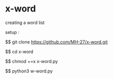 # x-word
creating a word list

setup :

$$ git clone https://github.com/MH-27/x-word.git

$$ cd x-word

$$ chmod +=x x-word.py

$$ python3 w-word.py







